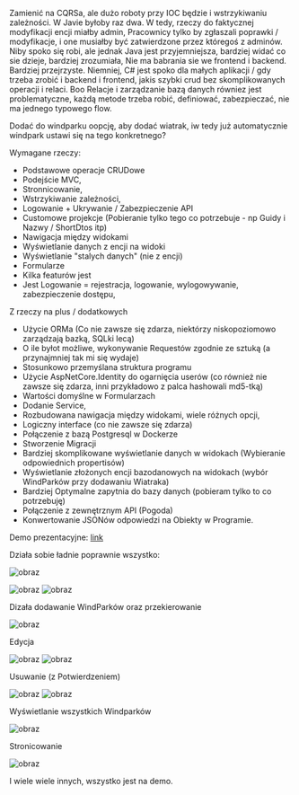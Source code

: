 Zamienić na CQRSa, ale dużo roboty przy IOC będzie i wstrzykiwaniu zależności.
W Javie byłoby raz dwa. W tedy, rzeczy do faktycznej modyfikacji encji miałby admin,
Pracownicy tylko by zgłaszali poprawki / modyfikacje, i one musiałby być zatwierdzone przez któregoś z adminów.
Niby spoko się robi, ale jednak Java jest przyjemniejsza, bardziej widać co sie dzieje, bardziej zrozumiała, Nie ma babrania sie we frontend i backend.
Bardziej przejrzyste.
Niemniej, C# jest spoko dla małych aplikacji / gdy trzeba zrobić i backend i frontend, jakis szybki crud bez skomplikowanych operacji i relaci.
Boo Relacje i zarządzanie bazą danych równiez jest problematyczne, każdą metode trzeba robić, definiować, zabezpieczać, nie ma jednego typowego flow.

Dodać do windparku oopcję, aby dodać wiatrak, iw tedy już automatycznie windpark ustawi się na tego konkretnego?


Wymagane rzeczy:
- Podstawowe operacje CRUDowe
- Podejście MVC,
- Stronnicowanie,
- Wstrzykiwanie zależności,
- Logowanie + Ukrywanie / Zabezpieczenie API
- Customowe projekcje (Pobieranie tylko tego co potrzebuje - np Guidy i Nazwy / ShortDtos itp)
- Nawigacja między widokami
- Wyświetlanie danych z encji na widoki
- Wyświetlanie "stalych danych" (nie z encji)
- Formularze
- Kilka featurów jest
- Jest Logowanie  = rejestracja, logowanie, wylogowywanie, zabezpieczenie dostępu, 


Z rzeczy na plus / dodatkowych
- Użycie ORMa (Co nie zawsze się zdarza, niektórzy niskopoziomowo zarządzają bazką, SQLki lecą)
- O ile byłot możliwe, wykonywanie Requestów zgodnie ze sztuką (a przynajmniej tak mi się wydaje)
- Stosunkowo przemyślana struktura programu
- Użycie AspNetCore.Identity do ogarnięcia userów (co również nie zawsze się zdarza, inni przykładowo z palca hashowali md5-tką)
- Wartości domyślne w Formularzach
- Dodanie Service,
- Rozbudowana nawigacja między widokami, wiele różnych opcji,
- Logiczny interface (co nie zawsze się zdarza)
- Połączenie z bazą Postgresql w Dockerze
- Stworzenie Migracji
- Bardziej skomplikowane wyświetlanie danych w widokach (Wybieranie odpowiednich propertisów)
- Wyświetlanie złożonych encji bazodanowych na widokach (wybór WindParków przy dodawaniu Wiatraka)
- Bardziej Optymalne zapytnia do bazy danych (pobieram tylko to co potrzebuję)
- Połączenie z zewnętrznym API (Pogoda)
- Konwertowanie JSONów odpowiedzi na Obiekty w Programie.

Demo prezentacyjne:
[link](https://youtu.be/cTLI487_VlI)


Działa sobie ładnie poprawnie wszystko:


![obraz](https://github.com/Mateoswiatek/WindmillsManagment/assets/115046087/ddee5933-65ad-48a4-8922-49898ce1b95e)

![obraz](https://github.com/Mateoswiatek/WindmillsManagment/assets/115046087/bf9a9a57-ede5-4583-af59-9cbddc0af325)
![obraz](https://github.com/Mateoswiatek/WindmillsManagment/assets/115046087/8f492b51-a30f-4443-836b-79dceb3340f0)


Dizała dodawanie WindParków oraz przekierowanie


![obraz](https://github.com/Mateoswiatek/WindmillsManagment/assets/115046087/ac21e463-76f4-4b99-8795-8946fb94e06e)


Edycja


![obraz](https://github.com/Mateoswiatek/WindmillsManagment/assets/115046087/99839a65-06f9-4ac2-819a-0b1560a5993c)
![obraz](https://github.com/Mateoswiatek/WindmillsManagment/assets/115046087/27cbcda6-795d-4340-8f16-03bec48a8914)


Usuwanie (z Potwierdzeniem)


![obraz](https://github.com/Mateoswiatek/WindmillsManagment/assets/115046087/326a38a8-ad2c-463c-bf53-db3a5d3cf5d2)
![obraz](https://github.com/Mateoswiatek/WindmillsManagment/assets/115046087/1c518023-977b-4031-9c08-0be7c173109c)


Wyświetlanie wszystkich Windparków


![obraz](https://github.com/Mateoswiatek/WindmillsManagment/assets/115046087/362a7c7d-059e-4027-bb2a-d5816510d915)


Stronicowanie


![obraz](https://github.com/Mateoswiatek/WindmillsManagment/assets/115046087/91ee97f1-4229-4561-aa3e-255ef940ec0b)


I wiele wiele innych, wszystko jest na demo.


